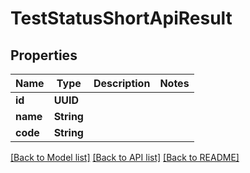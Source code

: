 # TestStatusShortApiResult

## Properties
Name | Type | Description | Notes
------------ | ------------- | ------------- | -------------
**id** | **UUID** |  | 
**name** | **String** |  | 
**code** | **String** |  | 

[[Back to Model list]](../README.md#documentation-for-models) [[Back to API list]](../README.md#documentation-for-api-endpoints) [[Back to README]](../README.md)


